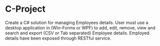 # C-Project
Create a C# solution for managing Employees details. User must use a desktop application in (Win-Forms or WPF) to add, edit, remove, view and search and export (CSV or Tab separated) Employee details. Employed details have been exposed through RESTful service.
